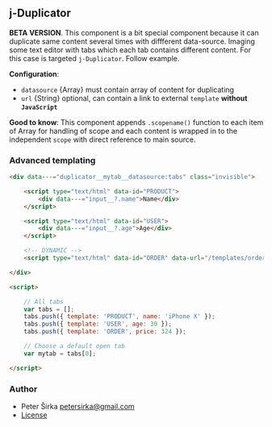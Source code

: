 ## j-Duplicator

__BETA VERSION__. This component is a bit special component because it can duplicate same content several times with diffferent data-source. Imaging some text editor with tabs which each tab contains different content. For this case is targeted `j-Duplicator`. Follow example.

__Configuration__:

- `datasource` {Array} must contain array of content for duplicating
- `url` {String} optional, can contain a link to external `template` __without `JavaScript`__

__Good to know__:
This component appends `.scopename()` function to each item of Array for handling of scope and each content is wrapped in to the independent `scope` with direct reference to main source.

### Advanced templating

```html
<div data---="duplicator__mytab__datasource:tabs" class="invisible">

	<script type="text/html" data-id="PRODUCT">
		<div data---="input__?.name">Name</div>
	</script>

	<script type="text/html" data-id="USER">
		<div data---="input__?.age">Age</div>
	</script>

	<!-- DYNAMIC -->
	<script type="text/html" data-id="ORDER" data-url="/templates/orders.html"></script>

</div>

<script>

	// All tabs
	var tabs = [];
	tabs.push({ template: 'PRODUCT', name: 'iPhone X' });
	tabs.push({ template: 'USER', age: 30 });
	tabs.push({ template: 'ORDER', price: 324 });

	// Choose a default open tab
	var mytab = tabs[0];

</script>
```

### Author

- Peter Širka <petersirka@gmail.com>
- [License](https://www.totaljs.com/license/)